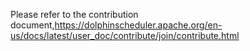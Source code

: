 Please refer to the contribution document,https://dolphinscheduler.apache.org/en-us/docs/latest/user_doc/contribute/join/contribute.html
